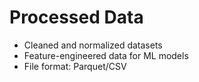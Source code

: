 # Processed Data

- Cleaned and normalized datasets
- Feature-engineered data for ML models
- File format: Parquet/CSV
